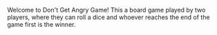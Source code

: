 Welcome to Don't Get Angry Game!
This a board game played by two players, where they can roll a dice and whoever reaches the end of the game first is the winner.